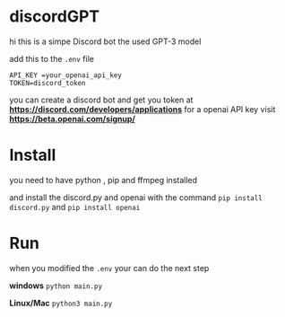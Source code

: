 # discordGPT
hi this is a simpe Discord bot the used GPT-3 model

add this to the `.env` file
```
API_KEY =your_openai_api_key
TOKEN=discord_token
```
you can create a discord bot and get you token at **https://discord.com/developers/applications**
for a openai API key visit **https://beta.openai.com/signup/**

# Install
you need to have python , pip and ffmpeg installed

and install the discord.py and openai with the command `pip install discord.py` and `pip install openai`


# Run 
when you modified the `.env` your can do the next step


**windows**
`python main.py`

**Linux/Mac**
`python3 main.py`


